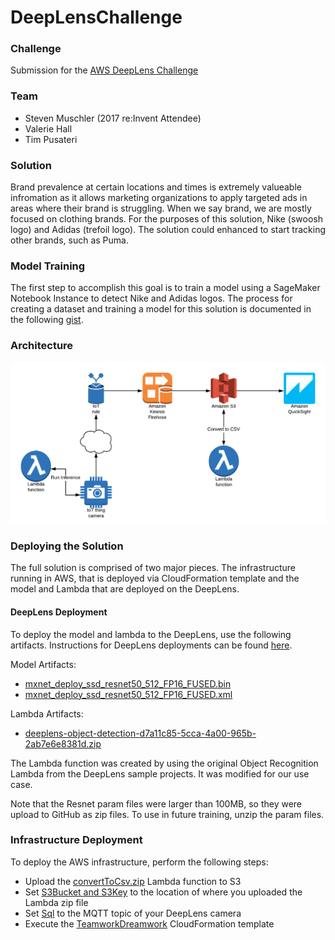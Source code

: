 # DeepLensChallenge
### Challenge
Submission for the [AWS DeepLens Challenge](https://awsdeeplens.devpost.com)

### Team
- Steven Muschler (2017 re:Invent Attendee)
- Valerie Hall
- Tim Pusateri

### Solution
Brand prevalence at certain locations and times is extremely valueable infromation as it allows marketing organizations to apply targeted ads in areas where their brand is struggling.  When we say brand, we are mostly focused on clothing brands.  For the purposes of this solution, Nike (swoosh logo) and Adidas (trefoil logo).  The solution could enhanced to start tracking other brands, such as Puma.

### Model Training
The first step to accomplish this goal is to train a model using a SageMaker Notebook Instance to detect Nike and Adidas logos.  The process for creating a dataset and training a model for this solution is documented in the following [gist](gist.md).

### Architecture
![Architecture Diagram](architecture_diagram.png)

### Deploying the Solution
The full solution is comprised of two major pieces.  The infrastructure running in AWS, that is deployed via CloudFormation template and the model and Lambda that are deployed on the DeepLens.

#### DeepLens Deployment
To deploy the model and lambda to the DeepLens, use the following artifacts.  Instructions for DeepLens deployments can be found [here](https://docs.aws.amazon.com/deeplens/latest/dg/deeplens-create-deploy-sample-project.html).

Model Artifacts:
- [mxnet_deploy_ssd_resnet50_512_FP16_FUSED.bin](model/mxnet_deploy_ssd_resnet50_512_FP16_FUSED.bin)
- [mxnet_deploy_ssd_resnet50_512_FP16_FUSED.xml](model/mxnet_deploy_ssd_resnet50_512_FP16_FUSED.xml)

Lambda Artifacts:
- [deeplens-object-detection-d7a11c85-5cca-4a00-965b-2ab7e6e8381d.zip](deeplensLambda/deeplens-object-detection-d7a11c85-5cca-4a00-965b-2ab7e6e8381d.zip)

The Lambda function was created by using the original Object Recognition Lambda from the DeepLens sample projects.  It was modified for our use case.

Note that the Resnet param files were larger than 100MB, so they were upload to GitHub as zip files.  To use in future training, unzip the param files.

### Infrastructure Deployment
To deploy the AWS infrastructure, perform the following steps:
- Upload the [convertToCsv.zip](lambda/convertToCsv.zip) Lambda function to S3
- Set [S3Bucket and S3Key](teamworkDreamwork.template#L89-L90) to the location of where you uploaded the Lambda zip file
- Set [Sql](teamworkDreamwork.template#L153) to the MQTT topic of your DeepLens camera
- Execute the [TeamworkDreamwork](teamworkDreamwork.template) CloudFormation template
